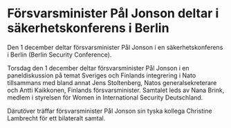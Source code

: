 # Försvarsminister Pål Jonson deltar i säkerhetskonferens i Berlin

Den 1 december deltar försvarsminister Pål Jonson i en säkerhetskonferens i Berlin (Berlin Security Conference).

Torsdag den 1 december deltar försvarsminister Pål Jonson i en paneldiskussion på temat Sveriges och Finlands integrering i Nato tillsammans med bland annat Jens Stoltenberg, Natos generalsekreterare och Antti Kaikkonen, Finlands försvarsminister. Samtalet leds av Nana Brink, medlem i styrelsen för Women in International Security Deutschland.

Därutöver träffar försvarsminister Pål Jonson sin tyska kollega Christine Lambrecht för ett bilateralt samtal.
